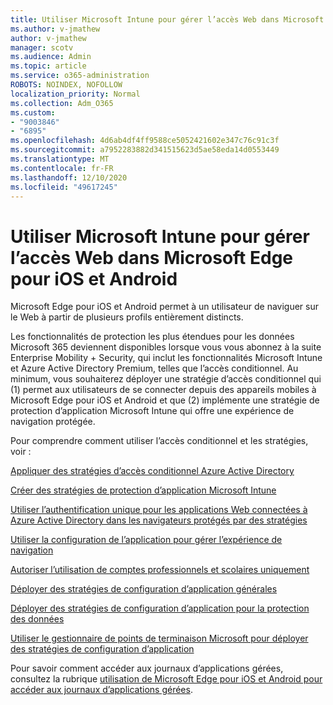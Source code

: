 ```yaml
---
title: Utiliser Microsoft Intune pour gérer l’accès Web dans Microsoft Edge pour iOS et Android
ms.author: v-jmathew
author: v-jmathew
manager: scotv
ms.audience: Admin
ms.topic: article
ms.service: o365-administration
ROBOTS: NOINDEX, NOFOLLOW
localization_priority: Normal
ms.collection: Adm_O365
ms.custom:
- "9003846"
- "6895"
ms.openlocfilehash: 4d6ab4df4ff9588ce5052421602e347c76c91c3f
ms.sourcegitcommit: a7952283882d341515623d5ae58eda14d0553449
ms.translationtype: MT
ms.contentlocale: fr-FR
ms.lasthandoff: 12/10/2020
ms.locfileid: "49617245"
---
```

# <a name="use-microsoft-intune-to-manage-web-access-in-microsoft-edge-for-ios-and-android"></a>Utiliser Microsoft Intune pour gérer l’accès Web dans Microsoft Edge pour iOS et Android

Microsoft Edge pour iOS et Android permet à un utilisateur de naviguer sur le Web à partir de plusieurs profils entièrement distincts.

Les fonctionnalités de protection les plus étendues pour les données Microsoft 365 deviennent disponibles lorsque vous vous abonnez à la suite Enterprise Mobility + Security, qui inclut les fonctionnalités Microsoft Intune et Azure Active Directory Premium, telles que l’accès conditionnel. Au minimum, vous souhaiterez déployer une stratégie d’accès conditionnel qui (1) permet aux utilisateurs de se connecter depuis des appareils mobiles à Microsoft Edge pour iOS et Android et que (2) implémente une stratégie de protection d’application Microsoft Intune qui offre une expérience de navigation protégée.

Pour comprendre comment utiliser l’accès conditionnel et les stratégies, voir :

[Appliquer des stratégies d’accès conditionnel Azure Active Directory](https://go.microsoft.com/fwlink/?linkid=2132481)

[Créer des stratégies de protection d’application Microsoft Intune](https://go.microsoft.com/fwlink/?linkid=2132651)

[Utiliser l’authentification unique pour les applications Web connectées à Azure Active Directory dans les navigateurs protégés par des stratégies](https://go.microsoft.com/fwlink/?linkid=2132482)

[Utiliser la configuration de l’application pour gérer l’expérience de navigation](https://go.microsoft.com/fwlink/?linkid=2132483)

[Autoriser l’utilisation de comptes professionnels et scolaires uniquement](https://go.microsoft.com/fwlink/?linkid=2132652)

[Déployer des stratégies de configuration d’application générales](https://go.microsoft.com/fwlink/?linkid=2132653)

[Déployer des stratégies de configuration d’application pour la protection des données](https://go.microsoft.com/fwlink/?linkid=2132654)

[Utiliser le gestionnaire de points de terminaison Microsoft pour déployer des stratégies de configuration d’application](https://go.microsoft.com/fwlink/?linkid=2132707)

Pour savoir comment accéder aux journaux d’applications gérées, consultez la rubrique [utilisation de Microsoft Edge pour iOS et Android pour accéder aux journaux d’applications gérées](https://go.microsoft.com/fwlink/?linkid=2132578).
